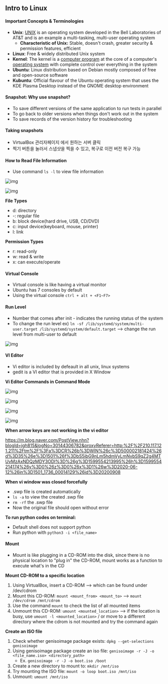 ## Intro to Linux

#### Important Concepts & Terminologies

- **Unix**: [UNIX](http://en.wikipedia.org/wiki/Unix) is an operating system developed in the Bell Laboratories of AT&T and is an example a multi-tasking, multi-user operating system
  - **Characteristic of Unix:** Stable, doesn't crash, greater security & permission features, efficient
- **Linux**: Free & widely distributed Unix system
- **Kernel**: The kernel is a [computer program](https://en.wikipedia.org/wiki/Computer_program) at the core of a computer's [operating system](https://en.wikipedia.org/wiki/Operating_system) with complete control over everything in the system
- **Ubuntu**: Linux distribution based on Debian mostly composed of free and open-source software
- **Kubuntu**: Official flavour of the Ubuntu operating system that uses the KDE Plasma Desktop instead of the GNOME desktop environment

#### Snapshot: Why use snapshot?

- To save different versions of the same application to run tests in parallel
- To go back to older versions when things don't work out in the system
- To save records of the version history for troubleshooting

#### **Taking snapshots**

- VirtualBox 관리자페이지 에서 원하는 서버 클릭
- 찍기 버튼을 눌러서 스냅샷을 찍을 수 있고, 복구로 이전 버전 복구 가능



#### How to Read File Information

- Use command `ls -l` to view file information

![img](https://lh5.googleusercontent.com/Uhy85PvSOarcH0YG_NXlsie_PrxmkhNDOoPZqs7UhCsKgG5q6IE820Tpg_iDsRfRgit3-UFaygYZ1ZhlY6h2h1qeVIZGUEZaY0KAjmlpI8c5Vlm8mC77CX8ssdUl4Qg6UEdUDugZ) 



![img](https://lh4.googleusercontent.com/Po3AnKBz1OxMHi_o8uaNiQ2FxKm00QY4KFBZ7CGCRSK2JCD2TyaJbaLJv8Ns5FFpaxtpn4So9SSdhQQS1AxSTT-2Xad9j0AkFdeYzFbUSNSEX9lE1C9df8n1PW5Xr3Ty5sVknEzm)

**File Types**

- d: directory
- -: regular file
- b: block device(hard drive, USB, CD/DVD)
- c: input device(keyboard, mouse, printer)
- l: link



**Permission Types**

- r: read-only
- w: read & write
- x: can execute/operate



#### Virtual Console

- Virtual console is like having a virtual monitor
- Ubuntu has 7 consoles by default
- Using the virtual console `ctrl + alt + <F1~F7>`



#### Run Level

- Number that comes after init - indicates the running status of the system
- To change the run level ex) `ln -sf /lib/systemd/system/multi-user.target /lib/systemd/system/default.target` --> change the run level from multi-user to default



![img](https://lh6.googleusercontent.com/jQauZ0LYfiI6InJGEJW1qA988WaD1oC80TWwbHQ_WMvRonnxoufqrxZBsAhfyjvoqTzvGVhkJ7JVMHa3OXxlgH_BXwAw-Yscx6C9iejix9G1TvF-6dlRlC0SFmoHrMqYN9z1IJIn-5w)



#### VI Editor

- Vi editor is included by defeault in all unix, linux systems
- gedit is a VI editor that is provided in X Window

**Vi Editor Commands in Command Mode**

![img](https://lh5.googleusercontent.com/6YXOO_cUKPRgtwMAFF1EXthvyu2PgjR6Ot163UhU2dNDjMPIYsNC92br7tSNuENpE_VaGqRmvmNe2rLksCSpfQRul6oif--XVAP6R1sMlXJVlDlo78KBYhEA653H36aJkz2Of3amGjg)



![img](https://lh3.googleusercontent.com/V26NEhF4IOqp4tWX6G9kjnQtgzp36WPeTy7kj_tgF4_tjU61EgTk9saikH627CEeSGzRXrZOvaOGfYczgygv3LHYmXNvB2jdPBf67L0xSJQYnUd18AX1IXcdk29EWxNMpbTS42NBX-w)



![img](https://lh5.googleusercontent.com/ozAoVgnYJebkGbFu36izGnFD1vP3RAUKVW6JpJJCiQNRvWkfFMC6ufxZGoEiSt506Vda9j7l_VCFH_g_zXNFsHXHaJvVmzz6labSwzrDjFX2EJsFf-luhFze8W6eBAeP0BwP0Uyh99Y)



![img](https://lh4.googleusercontent.com/mU45nSBANENh8gEBMtGr6_scGTtd35xZPNhWWN-LpuqrycI2oKvFn-xHYhrfPtoTP5t8wW2XpPCSmqANd1t89auE8J7jJxgh04KR9G86NDzoqi92oP7D95iq_iSl_DFEQU56ZSrC8aE)



**When arrow keys are not working in the vi editor**

https://m.blog.naver.com/PostView.nhn?blogId=jgh815&logNo=30144306782&proxyReferer=http:%2F%2F210.117.121.211%2Ftm%2F%3Fa%3DCR%26b%3DWIN%26c%3D500002181424%26d%3D35%26e%3D1501%26f%3DbS5ibG9nLm5hdmVyLmNvbS9qZ2g4MTUvMzAxNDQzMDY3ODI%3D%26g%3D1599554213995%26h%3D1599554214174%26y%3D0%26z%3D0%26x%3D1%26w%3D2020-06-12%26in%3D1501_1736_00014129%26id%3D20200908

**When vi window was closed forcefully**

- .swp file is created automatically
- `ls -a` to view the created .swp file
- `rm -rf` the .swp file
- Now the original file should open without error

**To run python codes on terminal:**

- Default shell does not support python
- Run python with `python3 -i <file_name>`



#### Mount

- Mount is like plugging in a CD-ROM into the disk, since there is no physical location to "plug in" the CD-ROM, mount works as a function to execute what's in the CD

**Mount CD-ROM to a specific location**

1. Using VirtualBox, insert a CD-ROM --> which can be found under /dev/cdrom
2. Mount this CD-ROM: `mount <mount_from> <mount_to>` --> `mount /dev/cdrom /mnt/cdrom `
3. Use the command `mount` to check the list of all mounted items
4. Unmount this CD-ROM: `umount <mounted_location>` --> if the location is busy, use `umount -l <mounted_location>` / or move to a different directory where the cdrom is not mounted and try the command again

**Create an ISO file**

1. Check whether genisoimage package exists: `dpkg --get-selections genisoimage`
2. Using genisoimage package create an iso file: `genisoimage -r -J -o <file_name.iso> <directory_path>`
   - Ex. `genisoimage -r -J -o boot.iso /boot`
3. Create a new directory to mount to: `mkdir /mnt/iso`
4. Try mounting the ISO file: `mount -o loop boot.iso /mnt/iso`
5. Unmount: `umount /mnt/iso`

